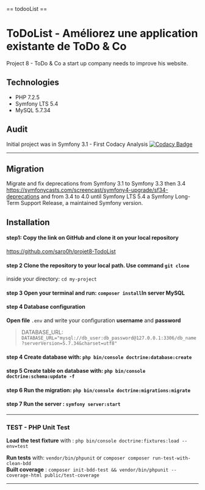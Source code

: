 == todooList ==
# ToDoList - Améliorez une application existante de ToDo & Co
Project 8 - ToDo & Co a start up company needs to improve his website.
## Technologies
<ul>
 <li>PHP 7.2.5</li>
 <li>Symfony LTS 5.4</li> 
 <li>MySQL 5.7.34</li> 
</ul>

## Audit
Initial project was in Symfony 3.1 - 
First Codacy Analysis
[![Codacy Badge](https://app.codacy.com/project/badge/Grade/122f6f0fb36647db8e3af715cd17d9e4)](https://www.codacy.com/gh/Fossette7/todolist/dashboard?utm_source=github.com&amp;utm_medium=referral&amp;utm_content=Fossette7/todolist&amp;utm_campaign=Badge_Grade)<hr>
## Migration
Migrate and fix deprecations from Symfony 3.1 to Symfony 3.3 then 3.4
https://symfonycasts.com/screencast/symfony4-upgrade/sf34-deprecations
and from 3.4 to 4.0 until Symfony LTS 5.4 a Symfony Long-Term Support Release, a maintained Symfony version.
## Installation

#### step1: **Copy the link** on GitHub and **clone it** on your local repository
https://github.com/saro0h/projet8-TodoList

#### step 2 **Clone** the repository to your local path. Use command `git clone`
inside your directory:  `cd my-project`

#### step 3 **Open** your **terminal** and **run**: `composer install`In server MySQL

#### step 4 **Database configuration**
**Open file** `.env` and write your configuration **username** and **password**

> DATABASE_URL: `DATABASE_URL="mysql://db_user:db_password@127.0.0.1:3306/db_name?serverVersion=5.7.34&charset=utf8"`
#### step 4 **Create database** with: `php bin/console doctrine:database:create` 

#### step 5 **Create table on database** with: `php bin/console doctrine:schema:update -f`

#### step 6 **Run the migration**: `php bin/console doctrine:migrations:migrate`

#### step 7 **Run** the server : `symfony server:start`
<hr>

### TEST - PHP Unit Test
**Load the test fixture** with :  `php bin/console doctrine:fixtures:load --env=test`

**Run tests** with: `vendor/bin/phpunit` or `composer composer run-test-with-clean-bdd` <br>
**Built coverage** : `composer init-bdd-test && vendor/bin/phpunit --coverage-html public/test-coverage`

<hr>


